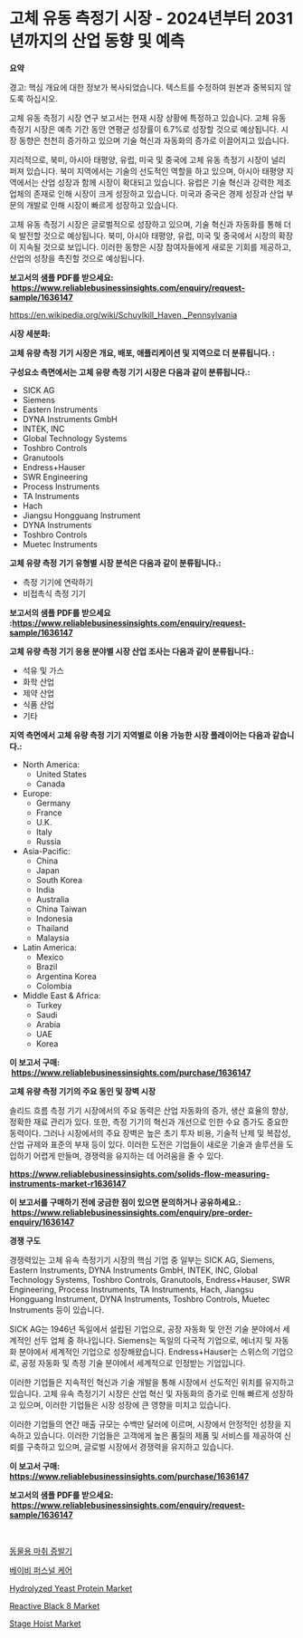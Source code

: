 <p><h1>고체 유동 측정기 시장 - 2024년부터 2031년까지의 산업 동향 및 예측</h1></p><p><strong>요약</strong></p>
<p><p>경고: 핵심 개요에 대한 정보가 복사되었습니다. 텍스트를 수정하여 원본과 중복되지 않도록 하십시오.</p><p>고체 유동 측정기 시장 연구 보고서는 현재 시장 상황에 특정하고 있습니다. 고체 유동 측정기 시장은 예측 기간 동안 연평균 성장률이 6.7%로 성장할 것으로 예상됩니다. 시장 동향은 천천히 증가하고 있으며 기술 혁신과 자동화의 증가로 이끌어지고 있습니다.</p><p>지리적으로, 북미, 아시아 태평양, 유럽, 미국 및 중국에 고체 유동 측정기 시장이 널리 퍼져 있습니다. 북미 지역에서는 기술의 선도적인 역할을 하고 있으며, 아시아 태평양 지역에서는 산업 성장과 함께 시장이 확대되고 있습니다. 유럽은 기술 혁신과 강력한 제조 업체의 존재로 인해 시장이 크게 성장하고 있습니다. 미국과 중국은 경제 성장과 산업 부문의 개발로 인해 시장이 빠르게 성장하고 있습니다.</p><p>고체 유동 측정기 시장은 글로벌적으로 성장하고 있으며, 기술 혁신과 자동화를 통해 더욱 발전할 것으로 예상됩니다. 북미, 아시아 태평양, 유럽, 미국 및 중국에서 시장의 확장이 지속될 것으로 보입니다. 이러한 동향은 시장 참여자들에게 새로운 기회를 제공하고, 산업의 성장을 촉진할 것으로 예상됩니다.</p></p>
<p><strong>보고서의 샘플 PDF를 받으세요: &nbsp;<a href="https://www.reliablebusinessinsights.com/enquiry/request-sample/1636147">https://www.reliablebusinessinsights.com/enquiry/request-sample/1636147</a></strong></p>
<p><a href="https://en.wikipedia.org/wiki/Schuylkill_Haven,_Pennsylvania">https://en.wikipedia.org/wiki/Schuylkill_Haven,_Pennsylvania</a></p>
<p><strong>시장 세분화:</strong></p>
<p><strong> 고체 유량 측정 기기 시장은 개요, 배포, 애플리케이션 및 지역으로 더 분류됩니다. :</strong></p>
<p><strong>구성요소 측면에서는 고체 유량 측정 기기 시장은 다음과 같이 분류됩니다.:</strong></p>
<p><ul><li>SICK AG</li><li>Siemens</li><li>Eastern Instruments</li><li>DYNA Instruments GmbH</li><li>INTEK, INC</li><li>Global Technology Systems</li><li>Toshbro Controls</li><li>Granutools</li><li>Endress+Hauser</li><li>SWR Engineering</li><li>Process Instruments</li><li>TA Instruments</li><li>Hach</li><li>Jiangsu Hongguang Instrument</li><li>DYNA Instruments</li><li>Toshbro Controls</li><li>Muetec Instruments</li></ul></p>
<p><strong> 고체 유량 측정 기기 유형별 시장 분석은 다음과 같이 분류됩니다.:</strong></p>
<p><ul><li>측정 기기에 연락하기</li><li>비접촉식 측정 기기</li></ul></p>
<p><strong>보고서의 샘플 PDF를 받으세요 :<a href="https://www.reliablebusinessinsights.com/enquiry/request-sample/1636147">https://www.reliablebusinessinsights.com/enquiry/request-sample/1636147</a></strong></p>
<p><strong> 고체 유량 측정 기기 응용 분야별 시장 산업 조사는 다음과 같이 분류됩니다.:</strong></p>
<p><ul><li>석유 및 가스</li><li>화학 산업</li><li>제약 산업</li><li>식품 산업</li><li>기타</li></ul></p>
<p><strong>지역 측면에서 고체 유량 측정 기기 지역별로 이용 가능한 시장 플레이어는 다음과 같습니다.:</strong></p>
<p><ul>
    <li>
        North America:
        <ul>
            <li>United States</li>
            <li>Canada</li>
        </ul>
    </li>
    <li>
        Europe:
        <ul>
            <li>Germany</li>
            <li>France</li>
            <li>U.K.</li>
            <li>Italy</li>
            <li>Russia</li>
        </ul>
    </li>
    <li>
        Asia-Pacific:
        <ul>
            <li>China</li>
            <li>Japan</li>
            <li>South Korea</li>
            <li>India</li>
            <li>Australia</li>
            <li>China Taiwan</li>
            <li>Indonesia</li>
            <li>Thailand</li>
            <li>Malaysia</li>
        </ul>
    </li>
    <li>
        Latin America:
        <ul>
            <li>Mexico</li>
            <li>Brazil</li>
            <li>Argentina Korea</li>
            <li>Colombia</li>
        </ul>
    </li>
    <li>
        Middle East & Africa:
        <ul>
            <li>Turkey</li>
            <li>Saudi</li>
            <li>Arabia</li>
            <li>UAE</li>
            <li>Korea</li>
        </ul>
    </li>
    </ul></p>
<p><strong>이 보고서 구매: &nbsp;<a href="https://www.reliablebusinessinsights.com/purchase/1636147">https://www.reliablebusinessinsights.com/purchase/1636147</a></strong></p>
<p><strong>고체 유량 측정 기기의 주요 동인 및 장벽 시장</strong></p>
<p><p>솔리드 흐름 측정 기기 시장에서의 주요 동력은 산업 자동화의 증가, 생산 효율의 향상, 정확한 재료 관리가 있다. 또한, 측정 기기의 혁신과 개선으로 인한 수요 증가도 중요한 동력이다. 그러나 시장에서의 주요 장벽은 높은 초기 투자 비용, 기술적 난제 및 복잡성, 산업 규제와 표준의 부재 등이 있다. 이러한 도전은 기업들이 새로운 기술과 솔루션을 도입하기 어렵게 만들며, 경쟁력을 유지하는 데 어려움을 줄 수 있다.</p></p>
<p><strong><a href="https://www.reliablebusinessinsights.com/solids-flow-measuring-instruments-market-r1636147">https://www.reliablebusinessinsights.com/solids-flow-measuring-instruments-market-r1636147</a></strong></p>
<p><strong>이 보고서를 구매하기 전에 궁금한 점이 있으면 문의하거나 공유하세요.: &nbsp;<a href="https://www.reliablebusinessinsights.com/enquiry/pre-order-enquiry/1636147">https://www.reliablebusinessinsights.com/enquiry/pre-order-enquiry/1636147</a></strong></p>
<p><strong>경쟁 구도</strong></p>
<p><p>경쟁력있는 고체 유속 측정기기 시장의 핵심 기업 중 일부는 SICK AG, Siemens, Eastern Instruments, DYNA Instruments GmbH, INTEK, INC, Global Technology Systems, Toshbro Controls, Granutools, Endress+Hauser, SWR Engineering, Process Instruments, TA Instruments, Hach, Jiangsu Hongguang Instrument, DYNA Instruments, Toshbro Controls, Muetec Instruments 등이 있습니다.</p><p>SICK AG는 1946년 독일에서 설립된 기업으로, 공장 자동화 및 안전 기술 분야에서 세계적인 선두 업체 중 하나입니다. Siemens는 독일의 다국적 기업으로, 에너지 및 자동화 분야에서 세계적인 기업으로 성장해왔습니다. Endress+Hauser는 스위스의 기업으로, 공정 자동화 및 측정 기술 분야에서 세계적으로 인정받는 기업입니다.</p><p>이러한 기업들은 지속적인 혁신과 기술 개발을 통해 시장에서 선도적인 위치를 유지하고 있습니다. 고체 유속 측정기기 시장은 산업 혁신 및 자동화의 증가로 인해 빠르게 성장하고 있으며, 이러한 기업들은 시장 성장에 큰 영향을 미치고 있습니다.</p><p>이러한 기업들의 연간 매출 규모는 수백만 달러에 이르며, 시장에서 안정적인 성장을 지속하고 있습니다. 이러한 기업들은 고객에게 높은 품질의 제품 및 서비스를 제공하여 신뢰를 구축하고 있으며, 글로벌 시장에서 경쟁력을 유지하고 있습니다.</p></p>
<p><strong>이 보고서 구매: &nbsp; <a href="https://www.reliablebusinessinsights.com/purchase/1636147">https://www.reliablebusinessinsights.com/purchase/1636147</a></strong></p>
<p><strong>보고서의 샘플 PDF를 받으세요: &nbsp;<a href="https://www.reliablebusinessinsights.com/enquiry/request-sample/1636147">https://www.reliablebusinessinsights.com/enquiry/request-sample/1636147</a></strong><strong></strong></p>
<p>&nbsp;</p>
<p><p><a href="https://github.com/rcabello548/Market-Research-Report-List-1/blob/main/7678842139847.md">동물용 마취 증발기</a></p><p><a href="https://medium.com/@szfsyahrul/%EA%B8%80%EB%A1%9C%EB%B2%8C-%EC%9C%A0%EC%95%84-%EA%B0%9C%EC%9D%B8-%EA%B4%80%EB%A6%AC-%EC%8B%9C%EC%9E%A5-%EB%B2%94%EC%9C%84-%EB%B0%8F-2024%EB%85%84%EB%B6%80%ED%84%B0-2031%EB%85%84%EA%B9%8C%EC%A7%80-%EC%98%88%EC%83%81%EB%90%98%EB%8A%94-%EB%B9%A0%EB%A5%B4%EA%B2%8C-%EC%84%B1%EC%9E%A5%ED%95%98%EB%8A%94-cagr%EC%97%90-%EB%8C%80%ED%95%9C-%EA%B9%8A%EC%9D%80-%EB%B6%84%EC%84%9D-9d74d682a1e8">베이비 퍼스널 케어</a></p><p><a href="https://github.com/mdhefjumiah/Market-Research-Report-List-1/blob/main/hydrolyzed-yeast-protein-market.md">Hydrolyzed Yeast Protein Market</a></p><p><a href="https://github.com/wrwgzwbr35/Market-Research-Report-List-1/blob/main/reactive-black-8-market.md">Reactive Black 8 Market</a></p><p><a href="https://issuu.com/reportprime-2/docs/stage-hoist-market-size-2030.pptx">Stage Hoist Market</a></p></p>